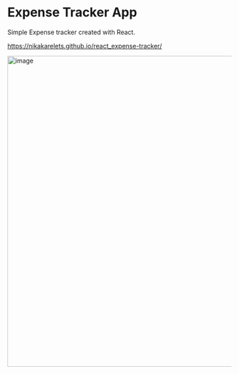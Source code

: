 # Expense Tracker App

Simple Expense tracker created with React.

https://nikakarelets.github.io/react_expense-tracker/

<img width="698" alt="image" src="https://user-images.githubusercontent.com/50663450/172048843-bd63df4a-ccf1-481c-9e65-9b54b64e4e50.png">


